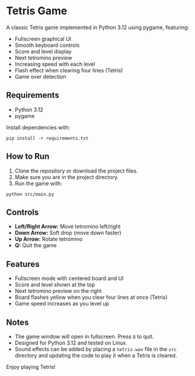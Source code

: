 # Tetris Game

A classic Tetris game implemented in Python 3.12 using pygame, featuring:
- Fullscreen graphical UI
- Smooth keyboard controls
- Score and level display
- Next tetromino preview
- Increasing speed with each level
- Flash effect when clearing four lines (Tetris)
- Game over detection

## Requirements

- Python 3.12
- pygame

Install dependencies with:

```
pip install -r requirements.txt
```

## How to Run

1. Clone the repository or download the project files.
2. Make sure you are in the project directory.
3. Run the game with:

```
python src/main.py
```

## Controls

- **Left/Right Arrow:** Move tetromino left/right
- **Down Arrow:** Soft drop (move down faster)
- **Up Arrow:** Rotate tetromino
- **Q:** Quit the game

## Features

- Fullscreen mode with centered board and UI
- Score and level shown at the top
- Next tetromino preview on the right
- Board flashes yellow when you clear four lines at once (Tetris)
- Game speed increases as you level up

## Notes

- The game window will open in fullscreen. Press `Q` to quit.
- Designed for Python 3.12 and tested on Linux.
- Sound effects can be added by placing a `tetris.wav` file in the `src` directory and updating the code to play it when a Tetris is cleared.

Enjoy playing Tetris!